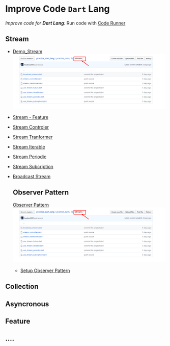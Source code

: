 # Improve Code `Dart` Lang
*Improve code for **Dart Lang**:*
Run code with [Code Runner](https://marketplace.visualstudio.com/items?itemName=formulahendry.code-runner)

  ## Stream

  - [Demo_Stream](https://github.com/huubao2309/practice_dart_lang/tree/master/practise_dart/lib/stream)
  ![Stream](/image/Stream.png)

* [Stream - Feature](https://github.com/huubao2309/practice_dart_lang/blob/master/practise_dart/lib/stream/use_stream_future.dart)

* [Stream Controler](https://github.com/huubao2309/practice_dart_lang/blob/master/practise_dart/lib/stream/stream_controller.dart)

* [Stream Tranformer](https://github.com/huubao2309/practice_dart_lang/blob/master/practise_dart/lib/stream/stream_tranformer.dart)

* [Stream Iterable](https://github.com/huubao2309/practice_dart_lang/blob/master/practise_dart/lib/stream/use_stream_iterable.dart)

* [Stream Periodic](https://github.com/huubao2309/practice_dart_lang/blob/master/practise_dart/lib/stream/use_stream_periodic.dart)

* [Stream Subcription](https://github.com/huubao2309/practice_dart_lang/blob/master/practise_dart/lib/stream/use_stream_subcription.dart)

* [Broadcast Stream](https://github.com/huubao2309/practice_dart_lang/blob/master/practise_dart/lib/stream/broadcast_stream.dart)

  ## Observer Pattern
  [Observer Pattern](https://en.wikipedia.org/wiki/Observer_pattern)
  ![Observer Pattern](/image/Stream.png)
  
  * [Setup Observer Pattern](https://github.com/huubao2309/practice_dart_lang/blob/master/practise_dart/lib/stream/use_stream_future.dart)
  


## Collection
## Asyncronous
## Feature
## ....


